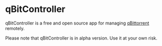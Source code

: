 # qBitController

qBitController is a free and open source app for
managing [qBittorrent](https://github.com/qbittorrent/qBittorrent) remotely.

Please note that qBitController is in alpha version. Use it at your own risk.